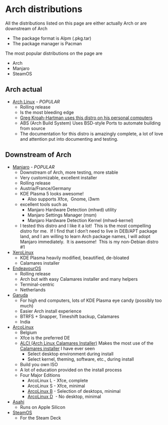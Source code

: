 # Arch distributions

All the distributions listed on this page are either actually Arch or are downstream of Arch

- The package format is Alpm (.pkg.tar)
- The package manager is Pacman

The most popular distributions on the page are

- Arch
- Manjaro
- SteamOS

## Arch actual

- [Arch Linux](https://archlinux.org/) - *POPULAR*
  - Rolling release
  - Is the most bleeding edge
  - [Greg Kroah-Hartman uses this distro on his personal computers](https://www.reddit.com/r/linux/comments/fx5e4v/im_greg_kroahhartman_linux_kernel_developer_ama/)
  - ABS (Arch Build System) Uses BSD-style Ports to automate building from source
  - The documentation for this distro is amazingly complete, a lot of love and attention put into documenting and testing.

## Downstream of Arch

- [Manjaro](https://manjaro.org/) - *POPULAR*
  - Downstream of Arch, more testing, more stable
  - Very customizable, excellent installer
  - Rolling release
  - Austria/France/Germany
  - KDE Plasma 5 looks awesome!
    - Also supports Xfce,  Gnome, i3wm
  - excellent tools such as
    - Manjaro Hardware Detection (mhwd) utility
    - Manjaro Settings Manager (msm)
    - Manjaro Hardware Detection Kernel (mhwd-kernel)
  - I tested this distro and I like it a lot!  This is the most compelling distro for me.  If I find that I don’t need to live in DEB/APT package land, and I am willing to learn Arch package names, I will adopt Manjaro immediately.  It is awesome!  This is my non-Debian distro #1
- [XeroLinux](https://xerolinux.xyz/)
  - KDE Plasma heavily modified, beautified, de-bloated
  - Calamares installer
- [EndeavourOS](https://endeavouros.com/)
  - Rolling release
  - Arch but with easy Calamares installer and many helpers
  - Terminal-centric
  - Netherlands
- [Garuda](https://garudalinux.org/)
  - For high end computers, lots of KDE Plasma eye candy (possibly too much)
  - Easier Arch install experience
  - BTRFS + Snapper, Timeshift backup, Calamares
  - India
- [ArcoLinux](https://www.arcolinux.info/)
  - Belgium
  - Xfce is the preferred DE
  - [ALCI (Arch Linux Calamares Installer)](https://alci.online/) Makes the most use of the [Calamares installer](https://arcolinux.com/the-calamares-series-all-you-ever-need-to-know-about-calamares/) I have ever seen
    - Select desktop environment during install
    - Select kernel, theming, software, etc., during install
  - Build you own ISO
  - A lot of education provided on the install process
  - Four Major Editions
    - ArcoLinux L - Xfce, complete
    - ArcoLinux S - Xfce, minimal
    - [ArcoLinux B](https://arcolinuxb.com/) - Selection of desktops, minimal
    - [ArcoLinux D](https://www.arcolinuxd.com/)  - No desktop, minimal
- [Asahi](https://asahilinux.org/)
  - Runs on Apple Silicon
- [SteamOS](https://store.steampowered.com/steamos)
  - For the Steam Deck

